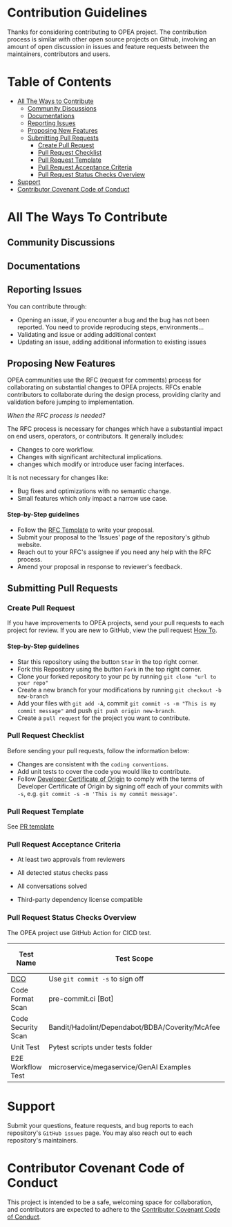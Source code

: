 Contribution Guidelines
=======================

Thanks for considering contributing to OPEA project. The contribution process is similar with other open source projects on Github, involving an amount of open discussion in issues and feature requests between the maintainers, contributors and users.


# Table of Contents

<!-- toc -->

- [All The Ways to Contribute](#all-the-ways-to-contribute)
  - [Community Discussions](#community-discussions)
  - [Documentations](#documentations)
  - [Reporting Issues](#reporting-issues)
  - [Proposing New Features](#proposing-new-features)
  - [Submitting Pull Requests](#submitting-pull-requests)
    - [Create Pull Request](#create-pull-request)
    - [Pull Request Checklist](#pull-request-checklist)
    - [Pull Request Template](#pull-request-template)
    - [Pull Request Acceptance Criteria](#pull-request-acceptance-criteria)
    - [Pull Request Status Checks Overview](#pull-request-status-checks-overview)
- [Support](#support)
- [Contributor Covenant Code of Conduct](#contributor-covenant-code-of-conduct)

<!-- tocstop -->

# All The Ways To Contribute

## Community Discussions

## Documentations

## Reporting Issues
You can contribute through: 
- Opening an issue, if you encounter a bug and the bug has not been reported. You need to provide reproducing steps, environments...
- Validating and issue or adding additional context 
- Updating an issue, adding additional information to existing issues


## Proposing New Features

OPEA communities use the RFC (request for comments) process for collaborating on substantial changes to OPEA projects. RFCs enable contributors to collaborate during the design process, providing clarity and validation before jumping to implementation.

*When the RFC process is needed?*

The RFC process is necessary for changes which have a substantial impact on end users, operators, or contributors. It generally includes:

- Changes to core workflow.
- Changes with significant architectural implications.
- changes which modify or introduce user facing interfaces.

It is not necessary for changes like:

- Bug fixes and optimizations with no semantic change.
- Small features which only impact a narrow use case.

#### Step-by-Step guidelines

- Follow the [RFC Template](./rfc_template.md) to write your proposal.
- Submit your proposal to the 'Issues' page of the repository's github website.
- Reach out to your RFC's assignee if you need any help with the RFC process.
- Amend your proposal in response to reviewer's feedback.

## Submitting Pull Requests

### Create Pull Request

If you have improvements to OPEA projects, send your pull requests to each project for review.
If you are new to GitHub, view the pull request [How To](https://help.github.com/articles/using-pull-requests/).

#### Step-by-Step guidelines

- Star this repository using the button `Star` in the top right corner.
- Fork this Repository using the button `Fork` in the top right corner.
- Clone your forked repository to your pc by running `git clone "url to your repo"`
- Create a new branch for your modifications by running `git checkout -b new-branch`
- Add your files with `git add -A`, commit `git commit -s -m "This is my commit message"` and push `git push origin new-branch`.
- Create a `pull request` for the project you want to contribute.

### Pull Request Checklist

Before sending your pull requests, follow the information below:

- Changes are consistent with the `coding conventions`.
- Add unit tests to cover the code you would like to contribute.
- Follow [Developer Certificate of Origin](https://en.wikipedia.org/wiki/Developer_Certificate_of_Origin) to comply with the terms of Developer Certificate of Origin by signing off each of your commits with `-s`, e.g. `git commit -s -m 'This is my commit message'`.

### Pull Request Template

See [PR template](./pull_request_template.md)

### Pull Request Acceptance Criteria

- At least two approvals from reviewers

- All detected status checks pass

- All conversations solved

- Third-party dependency license compatible

### Pull Request Status Checks Overview

The OPEA project use GitHub Action for CICD test.

| Test Name                           | Test Scope                                      | Test Pass Criteria |
|-------------------------------------|-------------------------------------------------|--------------------|
| [DCO](https://github.com/apps/dco/) | Use `git commit -s` to sign off                 | PASS               |
| Code Format Scan                    | pre-commit.ci [Bot]                             | PASS               |
| Code Security Scan                  | Bandit/Hadolint/Dependabot/BDBA/Coverity/McAfee | PASS               |
| Unit Test                           | Pytest scripts under tests folder               | PASS               |
| E2E Workflow Test                   | microservice/megaservice/GenAI Examples         | PASS               |

# Support

Submit your questions, feature requests, and bug reports to each repository's `GitHub issues` page. You may also reach out to each repository's maintainers.

# Contributor Covenant Code of Conduct

This project is intended to be a safe, welcoming space for collaboration, and contributors are expected to adhere to the [Contributor Covenant Code of Conduct](./CODE_OF_CONDUCT.md).
